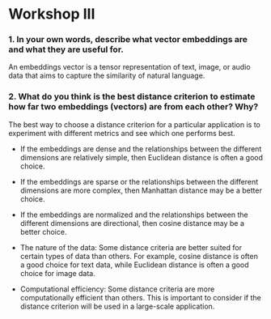 # Workshop III

### 1. In your own words, describe what vector embeddings are and what they are useful for.

An embeddings vector is a tensor representation of text, image, or audio data 
that aims to capture the similarity of natural language.

### 2. What do you think is the best distance criterion to estimate how far two embeddings (vectors) are from each other? Why?

The best way to choose a distance criterion for a particular application is to 
experiment with different metrics and see which one performs best. 

* If the embeddings are dense and the relationships between the different 
dimensions are relatively simple, then Euclidean distance is often a good choice.

* If the embeddings are sparse or the relationships between the different 
dimensions are more complex, then Manhattan distance may be a better choice.

* If the embeddings are normalized and the relationships between the different 
dimensions are directional, then cosine distance may be a better choice.

* The nature of the data: Some distance criteria are better suited for certain 
types of data than others. For example, cosine distance is often a good choice 
for text data, while Euclidean distance is often a good choice for image data.

* Computational efficiency: Some distance criteria are more computationally 
efficient than others. This is important to consider if the distance 
criterion will be used in a large-scale application.